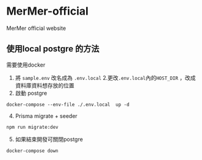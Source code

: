 # MerMer-official

MerMer official website

## 使用local postgre 的方法
需要使用docker

1. 將 `sample.env` 改名成為 `.env.local`
2.更改`.env.local`內的`HOST_DIR` ，改成資料庫資料想存放的位置
3. 啟動 postgre
```
docker-compose --env-file ./.env.local  up -d
```

4. Prisma migrate + seeder
```
npm run migrate:dev
```

5. 如果結束開發可關閉postgre
```
docker-compose down
```

